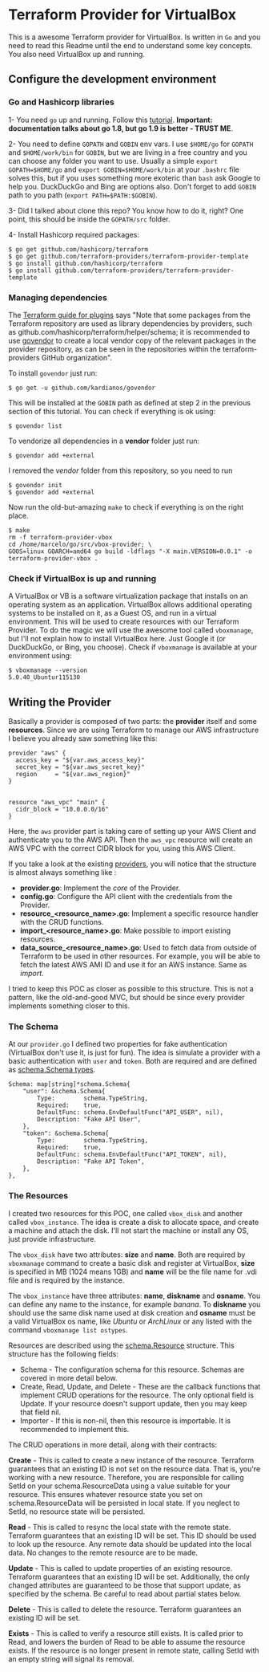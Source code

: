 # Terraform Provider for VirtualBox

This is a awesome Terraform provider for VirtualBox. Is written in `Go` and you need to read this Readme until the end to understand some key concepts. You also need VirtualBox up and running. 

## Configure the development environment

### Go and Hashicorp libraries

1- You need `go` up and running. Follow this [tutorial](https://golang.org/doc/install). **Important: documentation talks about go 1.8, but go 1.9 is better - TRUST ME**. 

2- You need to define `GOPATH` and `GOBIN` env vars. I use `$HOME/go` for `GOPATH` and `$HOME/work/bin` for `GOBIN`, but we are living in a free country and you can choose any folder you want to use. Usually a simple `export GOPATH=$HOME/go` and `export GOBIN=$HOME/work/bin` at your `.bashrc` file solves this, but if you uses something more exoteric than `bash` ask Google to help you. DuckDuckGo and Bing are options also. Don't forget to add `GOBIN` path to you path (`export PATH=$PATH:$GOBIN`). 

3- Did I talked about clone this repo? You know how to do it, right? One point, this should be inside the `GOPATH/src` folder. 

4- Install Hashicorp required packages:

```
$ go get github.com/hashicorp/terraform
$ go get github.com/terraform-providers/terraform-provider-template
$ go install github.com/hashicorp/terraform
$ go install github.com/terraform-providers/terraform-provider-template
```


### Managing dependencies

The [Terraform guide for plugins](https://www.terraform.io/docs/plugins/provider.html) says "Note that some packages from the Terraform repository are used as library dependencies by providers, such as github.com/hashicorp/terraform/helper/schema; it is recommended to use [govendor](https://github.com/kardianos/govendor) to create a local vendor copy of the relevant packages in the provider repository, as can be seen in the repositories within the terraform-providers GitHub organization". 

To install `govendor` just run: 

```
$ go get -u github.com/kardianos/govendor
```

This will be installed at the `GOBIN` path as defined at step 2 in the previous section of this tutorial. You can check if everything is ok using:

```
$ govendor list
```

To vendorize all dependencies in a **vendor** folder just run:

```
$ govendor add +external
```

I removed the *vendor* folder from this repository, so you need to run 

```
$ govendor init
$ govendor add +external
```

Now run the old-but-amazing `make` to check if everything is on the right place. 

```
$ make
rm -f terraform-provider-vbox
cd /home/marcelo/go/src/vbox-provider; \
GOOS=linux GOARCH=amd64 go build -ldflags "-X main.VERSION=0.0.1" -o terraform-provider-vbox .
```

### Check if VirtualBox is up and running

A VirtualBox or VB is a software virtualization package that installs on an operating system as an application. VirtualBox allows additional operating systems to be installed on it, as a Guest OS, and run in a virtual environment. This will be used to create resources with our Terraform Provider. To do the magic we will use the awesome tool called `vboxmanage`, but I'll not explain how to install VirtualBox here. Just Google it (or DuckDuckGo, or Bing, you choose). Check if `vboxmanage` is available at your environment using:

```
$ vboxmanage --version
5.0.40_Ubuntur115130
```

## Writing the Provider

Basically a provider is composed of two parts: the **provider** itself and some **resources**. Since we are using Terraform to manage our AWS infrastructure I believe you already saw something like this:

```
provider "aws" {
  access_key = "${var.aws_access_key}"
  secret_key = "${var.aws_secret_key}"
  region     = "${var.aws_region}"
}


resource "aws_vpc" "main" {
  cidr_block = "10.0.0.0/16"
}
```

Here, the `aws` provider part is taking care of setting up your AWS Client and authenticate you to the AWS API. Then the `aws_vpc` resource will create an AWS VPC with the correct CIDR block for you, using this AWS Client.

If you take a look at the existing [providers](https://github.com/terraform-providers), you will notice that the structure is almost always something like :

* **provider.go**: Implement the *core* of the Provider.
* **config.go**: Configure the API client with the credentials from the Provider.
* **resource_<resource_name>.go**: Implement a specific resource handler with the CRUD functions.
* **import_<resource_name>.go**: Make possible to import existing resources. 
* **data_source_<resource_name>.go**: Used to fetch data from outside of Terraform to be used in other resources. For example, you will be able to fetch the latest AWS AMI ID and use it for an AWS instance. Same as *import*.

I tried to keep this POC as closer as possible to this structure. This is not a pattern, like the old-and-good MVC, but should be since every provider implements something closer to this. 

### The Schema

At our `provider.go` I defined two properties for fake authentication (VirtualBox don't use it, is just for fun). The idea is simulate a provider with a basic authentication with `user` and `token`. Both are required and are defined as [schema.Schema types](https://godoc.org/github.com/hashicorp/terraform/helper/schema#Schema). 

```
Schema: map[string]*schema.Schema{
	"user": &schema.Schema{
		Type:        schema.TypeString,
		Required:    true,
		DefaultFunc: schema.EnvDefaultFunc("API_USER", nil),
		Description: "Fake API User",
	},
	"token": &schema.Schema{
		Type:        schema.TypeString,
		Required:    true,
		DefaultFunc: schema.EnvDefaultFunc("API_TOKEN", nil),
		Description: "Fake API Token",
	},
},
```

### The Resources 

I created two resources for this POC, one called `vbox_disk` and another called `vbox_instance`. The idea is create a disk to allocate space, and create a machine and attach the disk. I'll not start the machine or install any OS, just provide infrastructure.

The `vbox_disk` have two attributes: **size** and **name**. Both are required by `vboxmanage` command to create a basic disk and register at VirtualBox, **size** is specified in MB (1024 means 1GB) and **name** will be the file name for .vdi file and is required by the instance.

The `vbox_instance` have three attributes: **name**, **diskname** and **osname**. You can define any name to the instance, for example *banana*. To **diskname** you should use the same disk name used at disk creation and **osname** must be a valid VirtualBox os name, like *Ubuntu* or *ArchLinux* or any listed with the command `vboxmanage list ostypes`.

Resources are described using the [schema.Resource](https://godoc.org/github.com/hashicorp/terraform/helper/schema#Resource) structure. This structure has the following fields:

* Schema - The configuration schema for this resource. Schemas are covered in more detail below.
* Create, Read, Update, and Delete - These are the callback functions that implement CRUD operations for the resource. The only optional field is Update. If your resource doesn't support update, then you may keep that field nil.
* Importer - If this is non-nil, then this resource is importable. It is recommended to implement this.  

The CRUD operations in more detail, along with their contracts:

**Create** - This is called to create a new instance of the resource. Terraform guarantees that an existing ID is not set on the resource data. That is, you're working with a new resource. Therefore, you are responsible for calling SetId on your schema.ResourceData using a value suitable for your resource. This ensures whatever resource state you set on schema.ResourceData will be persisted in local state. If you neglect to SetId, no resource state will be persisted.

**Read** - This is called to resync the local state with the remote state. Terraform guarantees that an existing ID will be set. This ID should be used to look up the resource. Any remote data should be updated into the local data. No changes to the remote resource are to be made.

**Update** - This is called to update properties of an existing resource. Terraform guarantees that an existing ID will be set. Additionally, the only changed attributes are guaranteed to be those that support update, as specified by the schema. Be careful to read about partial states below.

**Delete** - This is called to delete the resource. Terraform guarantees an existing ID will be set.

**Exists** - This is called to verify a resource still exists. It is called prior to Read, and lowers the burden of Read to be able to assume the resource exists. If the resource is no longer present in remote state, calling SetId with an empty string will signal its removal.

